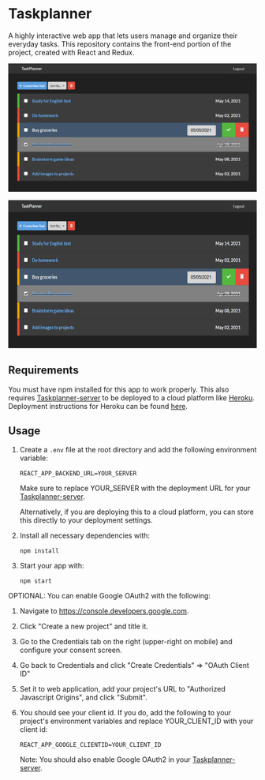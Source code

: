 # Taskplanner
A highly interactive web app that lets users manage and organize their everyday tasks. This repository contains the front-end portion of the project, created with React and Redux.

![Home Page](/docs/images/home.PNG)

<img src="/docs/images/home.PNG" width="100%" height="300" />

## Requirements
You must have npm installed for this app to work properly. This also requires [Taskplanner-server](https://github.com/Zetta56/Taskplanner-server) to be deployed to a cloud platform like [Heroku](https://www.heroku.com/). Deployment instructions for Heroku can be found [here](https://devcenter.heroku.com/articles/getting-started-with-nodejs).

## Usage
1. Create a `.env` file at the root directory and add the following environment variable:

       REACT_APP_BACKEND_URL=YOUR_SERVER
       
   Make sure to replace YOUR_SERVER with the deployment URL for your [Taskplanner-server](https://github.com/Zetta56/Taskplanner-server).
   
   Alternatively, if you are deploying this to a cloud platform, you can store this directly to your deployment settings.

2. Install all necessary dependencies with:
    
       npm install
       
3. Start your app with:
           
       npm start

OPTIONAL: You can enable Google OAuth2 with the following:
1. Navigate to https://console.developers.google.com.

2. Click "Create a new project" and title it.

3. Go to the Credentials tab on the right (upper-right on mobile) and configure your consent screen.

4. Go back to Credentials and click "Create Credentials" => "OAuth Client ID"

5. Set it to web application, add your project's URL to "Authorized Javascript Origins", and click "Submit".

6. You should see your client id. If you do, add the following to your project's environment variables and replace YOUR_CLIENT_ID with your client id:

       REACT_APP_GOOGLE_CLIENTID=YOUR_CLIENT_ID
      
   Note: You should also enable Google OAuth2 in your [Taskplanner-server](https://github.com/Zetta56/Taskplanner-server).
